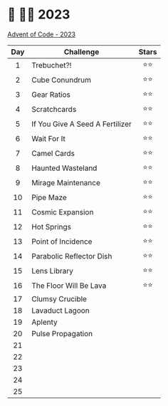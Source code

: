 # 🎄 👨‍💻 2023

[Advent of Code - 2023](https://adventofcode.com/2023)

| Day | Challenge                       | Stars  |
| :-: | ------------------------------- | :----: |
|  1  | Trebuchet?!                     | ⭐️⭐️ |
|  2  | Cube Conundrum                  | ⭐️⭐️ |
|  3  | Gear Ratios                     | ⭐️⭐️ |
|  4  | Scratchcards                    | ⭐️⭐️ |
|  5  | If You Give A Seed A Fertilizer | ⭐️⭐️ |
|  6  | Wait For It                     | ⭐️⭐️ |
|  7  | Camel Cards                     | ⭐️⭐️ |
|  8  | Haunted Wasteland               | ⭐️⭐️ |
|  9  | Mirage Maintenance              | ⭐️⭐️ |
| 10  | Pipe Maze                       | ⭐️⭐️ |
| 11  | Cosmic Expansion                | ⭐️⭐️ |
| 12  | Hot Springs                     | ⭐️⭐️ |
| 13  | Point of Incidence              | ⭐️⭐️ |
| 14  | Parabolic Reflector Dish        | ⭐️⭐️ |
| 15  | Lens Library                    | ⭐️⭐️ |
| 16  | The Floor Will Be Lava          | ⭐️⭐️ |
| 17  | Clumsy Crucible                 |        |
| 18  | Lavaduct Lagoon                 |        |
| 19  | Aplenty                         |        |
| 20  | Pulse Propagation               |        |
| 21  |                                 |        |
| 22  |                                 |        |
| 23  |                                 |        |
| 24  |                                 |        |
| 25  |                                 |        |
